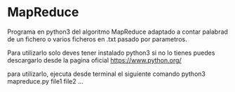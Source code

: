 # MapReduce
Programa en python3  del algoritmo MapReduce adaptado a contar palabrad de un fichero o varios ficheros en .txt pasado por parametros.

Para utilizarlo solo deves tener instalado python3 si no lo tienes puedes descargarlo desde la pagina oficial 
https://www.python.org/

para utilizarlo, ejecuta desde terminal el siguiente comando
python3 mapreduce.py file1 file2 ...
